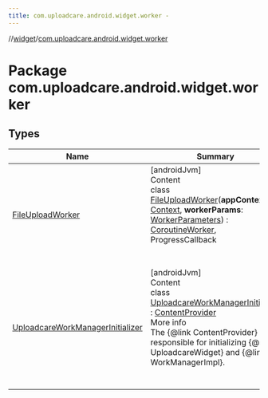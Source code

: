 ```yaml
---
title: com.uploadcare.android.widget.worker -
---
```

//[widget](../index.md)/[com.uploadcare.android.widget.worker](index.md)



# Package com.uploadcare.android.widget.worker  


## Types  
  
|  Name|  Summary| 
|---|---|
| <a name="com.uploadcare.android.widget.worker/FileUploadWorker///PointingToDeclaration/"></a>[FileUploadWorker](-file-upload-worker/index.md)| <a name="com.uploadcare.android.widget.worker/FileUploadWorker///PointingToDeclaration/"></a>[androidJvm]  <br>Content  <br>class [FileUploadWorker](-file-upload-worker/index.md)(**appContext**: [Context](https://developer.android.com/reference/kotlin/android/content/Context.html), **workerParams**: [WorkerParameters](https://developer.android.com/reference/kotlin/androidx/work/WorkerParameters.html)) : [CoroutineWorker](https://developer.android.com/reference/kotlin/androidx/work/CoroutineWorker.html), ProgressCallback  <br><br><br>
| <a name="com.uploadcare.android.widget.worker/UploadcareWorkManagerInitializer///PointingToDeclaration/"></a>[UploadcareWorkManagerInitializer](-uploadcare-work-manager-initializer/index.md)| <a name="com.uploadcare.android.widget.worker/UploadcareWorkManagerInitializer///PointingToDeclaration/"></a>[androidJvm]  <br>Content  <br>class [UploadcareWorkManagerInitializer](-uploadcare-work-manager-initializer/index.md) : [ContentProvider](https://developer.android.com/reference/kotlin/android/content/ContentProvider.html)  <br>More info  <br>The {@link ContentProvider} responsible for initializing {@link UploadcareWidget} and {@link WorkManagerImpl}.  <br><br><br>

